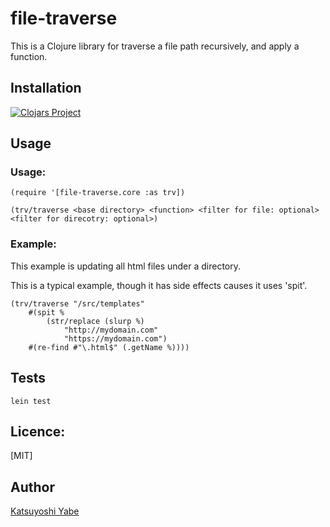 # file-traverse

This is a Clojure library for traverse a file path recursively, and apply a function.

## Installation

[![Clojars Project](https://img.shields.io/clojars/v/org.clojars.kay1759/file-traverse.svg)](https://clojars.org/org.clojars.kay1759/file-traverse)

## Usage
### Usage:
```
(require '[file-traverse.core :as trv])

(trv/traverse <base directory> <function> <filter for file: optional> <filter for direcotry: optional>)
```

### Example:
This example is updating all html files under a directory.

This is a typical example, though it has side effects causes it uses 'spit'.

```
(trv/traverse "/src/templates"
    #(spit %
		(str/replace (slurp %)
			"http://mydomain.com"
			"https://mydomain.com")
    #(re-find #"\.html$" (.getName %))))
```

## Tests ##
```
lein test
```
## Licence:

[MIT]

## Author

[Katsuyoshi Yabe](https://github.com/kay1759)

